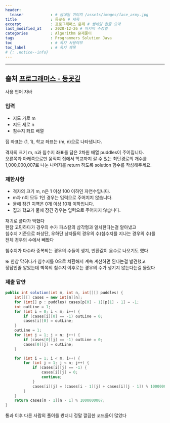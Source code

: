```yaml
---
header:
  teaser            : # 썸네일 이미지 /assets/images/face_army.jpg
title               : 등굣길 # 제목
excerpt             : 프로그래머스 문제 # 썸네일 한줄 요약
last_modified_at    : 2020-12-26 # 마지막 수정일
categories          : Algorithm 문제풀이
tags                : Programmers Solution Java
toc                 : # 목차 사용여부
toc_label           : # 목차 제목
# {: .notice--info}
---
```


---
## 출처 [프로그래머스 - 등굣길](https://programmers.co.kr/learn/courses/30/lessons/42898)

사용 언어 자바

### 입력

- 지도 가로 m
- 지도 세로 n
- 침수지 좌표 배열


집 좌표는 (1, 1), 학교 좌표는 (m, n)으로 나타냅니다.

격자의 크기 m, n과 침수지 좌표를 담은 2차원 배열 puddles이 주어집니다.  
오른쪽과 아래쪽으로만 움직여 집에서 학교까지 갈 수 있는 최단경로의 개수를  
1,000,000,007로 나눈 나머지를 return 하도록 solution 함수를 작성해주세요.  

### 제한사항

- 격자의 크기 m, n은 1 이상 100 이하인 자연수입니다.
- m과 n이 모두 1인 경우는 입력으로 주어지지 않습니다.
- 물에 잠긴 지역은 0개 이상 10개 이하입니다.
- 집과 학교가 물에 잠긴 경우는 입력으로 주어지지 않습니다.


재귀로 풀다가 막혔다  
한참 고민하다가 경우의 수가 파스칼의 삼각형과 일치한다는걸 알아냈고  
침수지 기준으로 좌상단, 우하단 상자들의 경우의 수(침수지를 지나는 경우의 수)를  
전체 경우의 수에서 빼봤다  

침수지가 다수라 중복되는 경우의 수들이 생겨, 반환값이 음수로 나오기도 했다

또 한참 막히다가 침수지를 0으로 치환해서 계속 계산하면 된다는걸 발견했고  
정답인줄 알았는데 벽쪽의 침수지 이후로는 경우의 수가 생기지 않는다는걸 몰랐다

### 제출 답안

```java
public int solution(int m, int n, int[][] puddles) {
    int[][] cases = new int[m][n];        
    for (int[] p : puddles) cases[p[0] - 1][p[1] - 1] = -1;
    int outLine = 1;
    for (int i = 0; i < m; i++) {
        if (cases[i][0] == -1) outLine = 0;
        cases[i][0] = outLine;
    }
    outLine = 1;
    for (int j = 1; j < n; j++) {
        if (cases[0][j] == -1) outLine = 0;
        cases[0][j] = outLine;
    }

    for (int i = 1; i < m; i++) {
        for (int j = 1; j < n; j++) {
            if (cases[i][j] == -1) {
                cases[i][j] = 0;
                continue;
            }
            cases[i][j] = (cases[i - 1][j] + cases[i][j - 1]) % 1000000007;
        }
    }
    return cases[m - 1][n - 1] % 1000000007;
}
```

통과 이후 다른 사람의 풀이를 봤더니 정말 깔끔한 코드들이 많았다